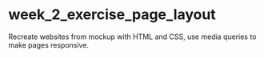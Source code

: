 # week_2_exercise_page_layout
Recreate websites from mockup with HTML and CSS, use media queries to make pages responsive.
